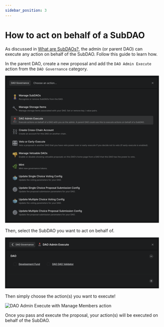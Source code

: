 ```yaml
---
sidebar_position: 3
---
```


# How to act on behalf of a SubDAO

As discussed in [What are SubDAOs?](/features/subdaos/what), the admin (or
parent DAO) can execute any action on behalf of the SubDAO. Follow this guide to
learn how.

In the parent DAO, create a new proposal and add the `DAO Admin Execute` action
from the `DAO Governance` category.

![DAO Governance category](/img/features/subdaos/dao-governance-category.png)

Then, select the SubDAO you want to act on behalf of.

![DAO Admin Execute action](/img/features/subdaos/dao-admin-execute.png)

Then simply choose the action(s) you want to execute!

![DAO Admin Execute with Manage Members
action](/img/features/subdaos/dao-admin-execute-manage-members.png)

Once you pass and execute the proposal, your action(s) will be executed on
behalf of the SubDAO.
